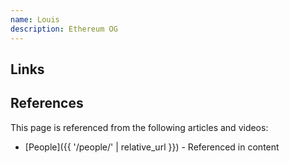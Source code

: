 ```yaml
---
name: Louis
description: Ethereum OG
---
```


## Links

## References

This page is referenced from the following articles and videos:

- [People]({{ '/people/' | relative_url }}) - Referenced in content